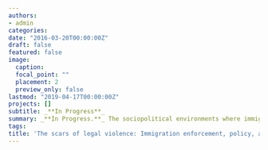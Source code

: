 ```yaml
---
authors:
- admin
categories:
date: "2016-03-20T00:00:00Z"
draft: false
featured: false
image:
  caption: 
  focal_point: ""
  placement: 2
  preview_only: false
lastmod: "2019-04-17T00:00:00Z"
projects: []
subtitle: _**In Progress**_
summary: _**In Progress.**_ The sociopolitical environments where immigrants in the U.S. live have changed drastically in recent decades, with substantial variation across and within states. Yet there is limited empirical investigation of the consequences of these changes for population health. Linking panel data from the Health and Retirement Study (2004-2016) to data on county-level immigration enforcement and state-level immigrant policy, this study estimates three-way fixed effects models to examine how within county changes in immigration enforcement and within state changes in immigrant policy shape within person changes in health. We pay particular attention to racial-ethnic and nativity variation in these links. Results show that as local immigration enforcement intensifies and state policy contexts become more restrictive, foreign-born adults—especially Latinx immigrants—experience accelerated health decline, including increases in functional limitations and physiological dysregulation. Like episodes of physical violence that can leave lacerations and damage—both visible and more hidden—our results provide evidence of the health harms of state sanctioned legal violence - what we call scars of legal violence. Findings highlight how policies governing immigrants not only shape structures of racial domination and immigrant exclusion but the embodied health inequities that flow from them, with implications for understanding and redressing population health disparities.
tags:
title: 'The scars of legal violence: Immigration enforcement, policy, and population health inequality'
---
```


